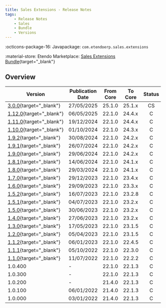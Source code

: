 ```yaml
---
title: Sales Extensions - Release Notes
tags:
    - Release Notes
    - Sales
    - Bundle
    - Versions
---
```

:octicons-package-16: Javapackage: `com.etendoerp.sales.extensions`

:material-store: Etendo Marketplace:  [Sales Extensions Bundle](https://marketplace.etendo.cloud/#/product-details?module=22CF01FC620140A6AA92CF550EB8DA36){target="_blank"}

## Overview

| Version | Publication Date | From Core | To Core | Status | GitHub |
| --- | --- | --- | --- | :---: | :---: |
| [3.0.0](https://github.com/etendosoftware/com.etendoerp.sales.extensions/releases/tag/3.0.0){target="_blank"} | 27/05/2025 | 25.1.0 | 25.1.x | CS | :white_check_mark: |
| [1.12.0](https://github.com/etendosoftware/com.etendoerp.sales.extensions/releases/tag/1.12.0){target="_blank"} | 06/05/2025 | 22.1.0 | 24.4.x | C | :white_check_mark: |
| [1.11.0](https://github.com/etendosoftware/com.etendoerp.sales.extensions/releases/tag/1.11.0){target="_blank"} | 19/12/2024 | 22.1.0 | 24.4.x | C  | :white_check_mark: |
| [1.10.0](https://github.com/etendosoftware/com.etendoerp.sales.extensions/releases/tag/1.10.0){target="_blank"} | 01/10/2024 | 22.1.0 | 24.3.x | C  | :white_check_mark: |
| [1.9.2](https://github.com/etendosoftware/com.etendoerp.sales.extensions/releases/tag/1.9.2){target="_blank"}   | 30/08/2024 | 22.1.0 | 24.2.x | C  | :white_check_mark: |
| [1.9.1](https://github.com/etendosoftware/com.etendoerp.sales.extensions/releases/tag/1.9.1){target="_blank"}   | 26/07/2024 | 22.1.0 | 24.2.x | C  | :white_check_mark: |
| [1.9.0](https://github.com/etendosoftware/com.etendoerp.sales.extensions/releases/tag/1.9.0){target="_blank"}   | 29/06/2024 | 22.1.0 | 24.2.x | C  | :white_check_mark: |
| [1.8.1](https://github.com/etendosoftware/com.etendoerp.sales.extensions/releases/tag/1.8.1){target="_blank"}   | 14/06/2024 | 22.1.0 | 24.1.x | C  | :white_check_mark: |
| [1.8.0](https://github.com/etendosoftware/com.etendoerp.sales.extensions/releases/tag/1.8.0){target="_blank"}   | 29/03/2024 | 22.1.0 | 24.1.x | C  | :white_check_mark: |
| [1.7.0](https://github.com/etendosoftware/com.etendoerp.sales.extensions/releases/tag/1.7.0){target="_blank"}   | 29/12/2023 | 22.1.0 | 23.4.x | C  | :white_check_mark: |
| [1.6.0](https://github.com/etendosoftware/com.etendoerp.sales.extensions/releases/tag/1.6.0){target="_blank"}   | 29/09/2023 | 22.1.0 | 23.3.x | C  | :white_check_mark: |
| [1.5.2](https://github.com/etendosoftware/com.etendoerp.sales.extensions/releases/tag/1.5.2){target="_blank"}   | 16/07/2023 | 22.1.0 | 23.2.8 | C  | :white_check_mark: |
| [1.5.1](https://github.com/etendosoftware/com.etendoerp.sales.extensions/releases/tag/1.5.1){target="_blank"}   | 04/07/2023 | 22.1.0 | 23.2.x | C  | :white_check_mark: |
| [1.5.0](https://github.com/etendosoftware/com.etendoerp.sales.extensions/releases/tag/1.5.0){target="_blank"}   | 30/06/2023 | 22.1.0 | 23.2.x | C  | :white_check_mark: |
| [1.4.0](https://github.com/etendosoftware/com.etendoerp.sales.extensions/releases/tag/1.4.0){target="_blank"}   | 27/06/2023 | 22.1.0 | 23.2.x | C  | :white_check_mark: |
| [1.3.0](https://github.com/etendosoftware/com.etendoerp.sales.extensions/releases/tag/1.3.0){target="_blank"}   | 17/05/2023 | 22.1.0 | 23.1.5 | C  | :white_check_mark: |
| [1.2.0](https://github.com/etendosoftware/com.etendoerp.sales.extensions/releases/tag/v1.2.0){target="_blank"}  | 05/04/2023 | 22.1.0 | 23.1.5 | C  | |
| [1.1.2](https://github.com/etendosoftware/com.etendoerp.sales.extensions/releases/tag/v1.1.2){target="_blank"}  | 06/01/2023 | 22.1.0 | 22.4.5 | C  | |
| [1.1.1](https://github.com/etendosoftware/com.etendoerp.sales.extensions/releases/tag/v1.1.1){target="_blank"}  | 05/10/2022 | 22.1.0 | 22.3.0 | C  | |
| [1.1.0](https://github.com/etendosoftware/com.etendoerp.sales.extensions/releases/tag/v1.1.2){target="_blank"}  | 11/07/2022 | 22.1.0 | 22.2.2 | C  | |
| 1.0.400 | - | 22.1.0 | 22.1.3 | C | |
| 1.0.300 | - | 22.1.0 | 22.1.3 | C | |
| 1.0.200 | - | 21.4.0 | 22.1.3 | C | |
| 1.0.100 | 06/01/2022 | 21.4.0 | 22.1.3 | C | |
| 1.0.000 | 03/01/2022 | 21.4.0 | 22.1.3 | C | |